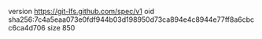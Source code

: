 version https://git-lfs.github.com/spec/v1
oid sha256:7c4a5eaa073e0fdf944b03d198950d73ca894e4c8944e77ff8a6cbcc6ca4d706
size 850
